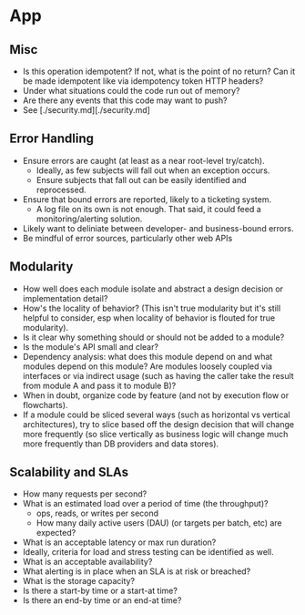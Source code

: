 # App

## Misc

- Is this operation idempotent? If not, what is the point of no return? Can
it be made idempotent like via idempotency token HTTP headers?
- Under what situations could the code run out of memory?
- Are there any events that this code may want to push?
- See [./security.md][./security.md]

## Error Handling

- Ensure errors are caught (at least as a near root-level try/catch).
    - Ideally, as few subjects will fall out when an exception occurs.
    - Ensure subjects that fall out can be easily identified and
    reprocessed.
- Ensure that bound errors are reported, likely to a ticketing system.
    - A log file on its own is not enough. That said, it could feed a
    monitoring/alerting solution.
- Likely want to deliniate between developer- and business-bound errors.
- Be mindful of error sources, particularly other web APIs

## Modularity

- How well does each module isolate and abstract a design decision or
implementation detail?
- How's the locality of behavior? (This isn't true modularity but it's still
helpful to consider, esp when locality of behavior is flouted for true
modularity).
- Is it clear why something should or should not be added to a module?
- Is the module's API small and clear?
- Dependency analysis: what does this module depend on and what modules depend
on this module? Are modules loosely coupled via interfaces or via indirect usage
(such as having the caller take the result from module A and pass it to module
B)?
- When in doubt, organize code by feature (and not by execution flow or
flowcharts).
- If a module could be sliced several ways (such as horizontal vs vertical
architectures), try to slice based off the design decision that will change more
frequently (so slice vertically as business logic will change much more
frequently than DB providers and data stores).

## Scalability and SLAs

- How many requests per second?
- What is an estimated load over a period of time (the throughput)?
    - ops, reads, or writes per second
    - How many daily active users (DAU) (or targets per batch, etc) are
    expected?
- What is an acceptable latency or max run duration?
- Ideally, criteria for load and stress testing can be identified as well.
- What is an acceptable availability?
- What alerting is in place when an SLA is at risk or breached?
- What is the storage capacity?
- Is there a start-by time or a start-at time?
- Is there an end-by time or an end-at time?

